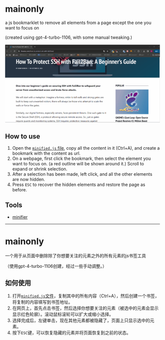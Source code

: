# mainonly
a js bookmarklet to remove all elements from a page except the one you want to focus on

(created using gpt-4-turbo-1106, with some manual tweaking.)

![demo](mainonly.gif)

## How to use
1. Open the [`minified.js` file](https://raw.githubusercontent.com/jerrylususu/mainonly/main/minified.js), copy all the content in it (Ctrl+A), and create a bookmark with the content as url.
2. On a webpage, first click the bookmark, then select the element you want to focus on. (a red outline will be shown around it.) Scroll to expand or shrink selection.
3. After a selection has been made, left click, and all the other elements are now hidden.
4. Press `ESC` to recover the hidden elements and restore the page as before.

## Tools
- [minifier](https://www.toptal.com/developers/javascript-minifier)

---

# mainonly
一个用于从页面中删除除了你想要关注的元素之外的所有元素的js书签工具

（使用gpt-4-turbo-1106创建，经过一些手动调整。）

## 如何使用
1. 打开[`minified.js`文件](https://raw.githubusercontent.com/jerrylususu/mainonly/main/minified.js)，复制其中的所有内容（Ctrl+A），然后创建一个书签，将复制的内容填写到书签地址。
2. 在网页上，首先点击书签，然后选择你想要关注的元素（被选中的元素会显示显示红色轮廓）。滚动鼠标滚轮可以扩大或缩小选择。
3. 选择完成后，左键单击，现在其他元素都被隐藏了，页面上只显示选中的元素。
4. 按下`ESC`键，可以恢复隐藏的元素并将页面恢复到之前的状态。


